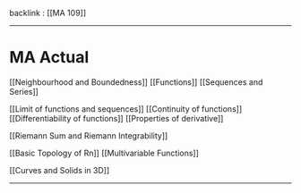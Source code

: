 backlink : [[MA 109]]

---
# MA Actual 
[[Neighbourhood and Boundedness]]
[[Functions]]
[[Sequences and Series]]

[[Limit of functions and sequences]]
[[Continuity of functions]]
[[Differentiability of functions]]
[[Properties of derivative]]

[[Riemann Sum and Riemann Integrability]]

[[Basic Topology of Rn]]
[[Multivariable Functions]]

[[Curves and Solids in 3D]]

---
